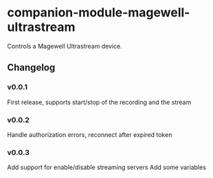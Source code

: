 # companion-module-magewell-ultrastream
Controls a Magewell Ultrastream device.

## Changelog

### v0.0.1
First release, supports start/stop of the recording and the stream

### v0.0.2
Handle authorization errors, reconnect after expired token

### v0.0.3
Add support for enable/disable streaming servers
Add some variables

